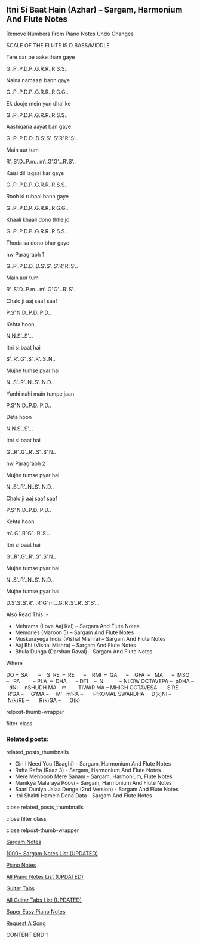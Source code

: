 
## Itni Si Baat Hain (Azhar) – Sargam, Harmonium And Flute Notes

Remove Numbers From Piano Notes
Undo Changes

SCALE OF THE FLUTE IS D BASS/MIDDLE

Tere dar pe aake tham gaye

G..P..P.D.P..G.R.R..R.S.S..

Naina namaazi bann gaye

G..P..P.D.P..G.R.R..R.G.G..

Ek dooje mein yun dhal ke

G..P..P.D.P..G.R.R..R.S.S..

Aashiqana aayat ban gaye

G..P..P.D.D..D.S’.S’..S’.R’.R’.S’..

Main aur tum

R’..S’.D..P.m.. m’..G’.G’…R’.S’..

Kaisi dil lagaai kar gaye

G..P..P.D.P..G.R.R..R.S.S..

Rooh ki rubaai bann gaye

G..P..P.D.P..G.R.R..R.G.G..

Khaali khaali dono thhe jo

G..P..P.D.P..G.R.R..R.S.S..

Thoda sa dono bhar gaye

nw Paragraph 1

G..P..P.D.D..D.S’.S’..S’.R’.R’.S’..

Main aur tum

R’..S’.D..P.m.. m’..G’.G’…R’.S’..

Chalo ji aaj saaf saaf

P.S’.N.D..P.D..P.D..

Kehta hoon

N.N.S’..S’…

Itni si baat hai

S’..R’..G’..S’..R’..S’.N..

Mujhe tumse pyar hai

N..S’..R’..N..S’..N.D..

Yunhi nahi main tumpe jaan

P.S’.N.D..P.D..P.D..

Deta hoon

N.N.S’..S’…

Itni si baat hai

G’..R’..G’..R’..S’..S’.N..

nw Paragraph 2

Mujhe tumse pyar hai

N..S’..R’..N..S’..N.D..

Chalo ji aaj saaf saaf

P.S’.N.D..P.D..P.D..

Kehta hoon

m’..G’..R’.G’…R’.S’..

Itni si baat hai

G’..R’..G’..R’..S’..S’.N..

Mujhe tumse pyar hai

N..S’..R’..N..S’..N.D..

Mujhe tumse pyar hai

D.S’.S’.S’.R’…R’.G’.m’…G’.R’.S’..R’..S’.S’…

Also Read This :-

* Mehrama (Love Aaj Kal) – Sargam And Flute Notes
* Memories (Maroon 5) – Sargam And Flute Notes
* Muskurayega India (Vishal Mishra) – Sargam And Flute Notes
* Aaj Bhi (Vishal Mishra) – Sargam And Flute Notes
* Bhula Dunga (Darshan Raval) – Sargam And Flute Notes

Where

DO –  SA       –    S  RE  –  RE      –    RMI  –  GA      –    GFA  –   MA      –  MSO  –   PA         – PLA  –  DHA      – DTI    –  NI          – NLOW OCTAVEPA –  pDHA –  dNI –  nSHUDH MA – m        TIWAR MA – MHIGH OCTAVESA –    S’RE –     R’GA –     G’MA –     M’   m’PA –       P’KOMAL SWARDHA –  D(k)NI –       N(k)RE –       R(k)GA –      G(k)

relpost-thumb-wrapper

filter-class

### Related posts:

related_posts_thumbnails

* Girl I Need You (Baaghi) - Sargam, Harmonium And Flute Notes
* Rafta Rafta (Raaz 3) - Sargam, Harmonium And Flute Notes
* Mere Mehboob Mere Sanam - Sargam, Harmonium, Flute Notes
* Manikya Malaraya Poovi - Sargam, Harmonium And Flute Notes
* Saari Duniya Jalaa Denge (2nd Version) - Sargam And Flute Notes
* Itni Shakti Hamein Dena Data - Sargam And Flute Notes

close related_posts_thumbnails

close filter class

close relpost-thumb-wrapper

[Sargam Notes](https://www.notationsworld.com/sargam-notes.html)

[1000+ Sargam Notes List (UPDATED)](https://www.notationsworld.com/all-songs-list-sargam-notes.html)

[Piano Notes](https://www.notationsworld.com/piano-notes.html)

[All Piano Notes List (UPDATED)](https://www.notationsworld.com/all-songs-list-piano-notes.html)

[Guitar Tabs](https://www.notationsworld.com/guitar-tabs.html)

[All Guitar Tabs List (UPDATED)](https://www.notationsworld.com/all-songs-list-guitar-tabs.html)

[Super Easy Piano Notes](https://studywall.in/)

[Request A Song](https://www.notationsworld.com/request-a-song.html)

CONTENT END 1

